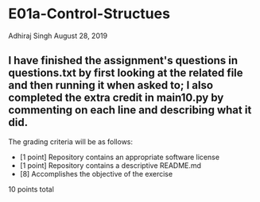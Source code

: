 # E01a-Control-Structues

Adhiraj Singh
August 28, 2019

I have finished the assignment's questions in questions.txt by first looking at the related file and then running it when asked to; I also completed the extra credit in main10.py by commenting on each line and describing what it did.
---

The grading criteria will be as follows:

* [1 point] Repository contains an appropriate software license
* [1 point] Repository contains a descriptive README.md
* [8] Accomplishes the objective of the exercise

10 points total
